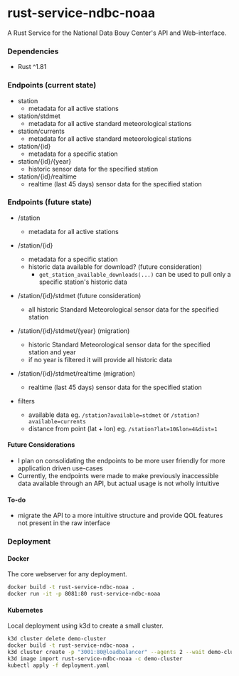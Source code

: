 # rust-service-ndbc-noaa
A Rust Service for the National Data Bouy Center's API and Web-interface.

### Dependencies

* Rust ^1.81

### Endpoints (current state)

* station
    * metadata for all active stations
* station/stdmet
    * metadata for all active standard meteorological stations
* station/currents
    * metadata for all active standard meteorological stations
* station/{id}
    * metadata for a specific station
* station/{id}/{year}
    * historic sensor data for the specified station
* station/{id}/realtime
    * realtime (last 45 days) sensor data for the specified station

### Endpoints (future state)

* /station
   * metadata for all active stations
* /station/{id}
    * metadata for a specific station
    * historic data available for download? (future consideration)
        * `get_station_available_downloads(...)` can be used to pull only a specific station's historic data 
* /station/{id}/stdmet (future consideration)
    * all historic Standard Meteorological sensor data for the specified station
* /station/{id}/stdmet/{year} (migration)
    * historic Standard Meteorological sensor data for the specified station and year
    * if no year is filtered it will provide all historic data
* /station/{id}/stdmet/realtime (migration)
    * realtime (last 45 days) sensor data for the specified station

* filters
    * available data eg. `/station?available=stdmet` or `/station?available=currents`
    * distance from point (lat + lon) eg. `/station?lat=10&lon=4&dist=1`

#### Future Considerations
* I plan on consolidating the endpoints to be more user friendly for more application driven use-cases
* Currently, the endpoints were made to make previously inaccessible data available through an API, but actual usage is not wholly intuitive

#### To-do
* migrate the API to a more intuitive structure and provide QOL features not present in the raw interface

### Deployment
#### Docker
The core webserver for any deployment.
``` bash
docker build -t rust-service-ndbc-noaa .
docker run -it -p 8081:80 rust-service-ndbc-noaa
```

#### Kubernetes
Local deployment using k3d to create a small cluster.
``` bash
k3d cluster delete demo-cluster
docker build -t rust-service-ndbc-noaa .
k3d cluster create -p "3001:80@loadbalancer" --agents 2 --wait demo-cluster
k3d image import rust-service-ndbc-noaa -c demo-cluster
kubectl apply -f deployment.yaml
```

